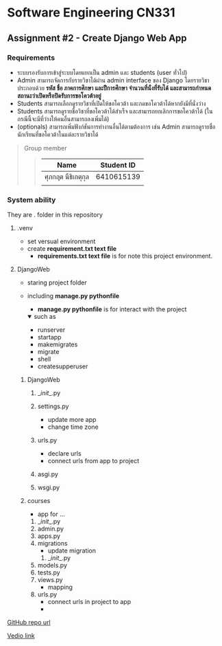 Software Engineering CN331
=====================

Assignment #2 - Create Django Web App
---------------------

### Requirements
- ระบบรองรับการเข้าสู่ระบบโดยแยกเป็น admin และ students (user ทั่วไป)
- Admin สามารถจัดการกับรายวิชาได้ผ่าน admin interface ของ Django โดยรายวิชาประกอบด้วย **รหัส ชื่อ ภาคการศึกษา และปีิการศึกษา จํานวนที่นั่งที่รับได้ และสามารถกําหนดสถานะว่าเปิดหรือปิดรับการขอโควต้าอยู่**
- Students สามารถเลือกดูรายวิชาที่เปิดให้ขอโควต้า และกดขอโควต้าได้หากยังมีที่นั่งว่าง
- Students สามารถดูรายชื่อวิชาที่ขอโควต้าได้สําเร็จ และสามารถยกเลิกการขอโควต้าได้ (ในกรณีนี้จะมีที่ว่างให้คนอื่นสามารถลงเพิ่มได้)
- (optionals) สามารถเพิ่มฟังก์ชันการทํางานอื่นได้ตามต้องการ เช่น Admin สามารถดูรายชื่อนักเรียนที่ขอโควต้าในแต่ละรายวิชาได้

> Group member
>> |    Name         |  Student ID  |
>> |-----------------|--------------|
>> |  ศุภกฤต นืธิเกตุกุล  |  6410615139  |
>> |                  |              |

### System ability
They are . folder in this repository
1. .venv 
    - set versual environment
    - create **requirement.txt text file**
        - **requirements.txt text file** is for note this project environment.

2. DjangoWeb 
    - staring project folder
    - including **manage.py pythonfile**
        - **manage.py pythonfile** is for interact with the project
        <details open>
        <summary> such as</summary>

        * runserver
        * startapp
        * makemigrates
        * migrate
        * shell
        * createsupperuser
        
        </details>

    1. DjangoWeb
        1. \__init__.py
        2. settings.py
            - update more app
            - change time zone
        
        3. urls.py
            - declare urls 
            - connect urls from app to project
        4. asgi.py
        5. wsgi.py

    2. courses
        - app for ...   
        1. \__init__.py
        2. admin.py
        3. apps.py
        4. migrations
            - update migration 
            1. \__init__.py
        5. models.py
        6. tests.py
        7. views.py
            - mapping 
        8. urls.py
            - connect urls in project to app
            - 





[GitHub repo url](https://github.com/CN331G2/cn331-as2.git) 

[Vedio link]()

